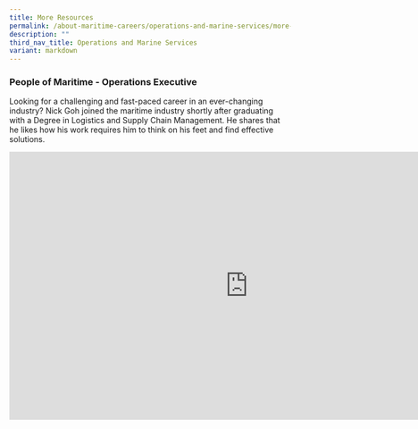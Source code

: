 ```yaml
---
title: More Resources
permalink: /about-maritime-careers/operations-and-marine-services/more-resources/
description: ""
third_nav_title: Operations and Marine Services
variant: markdown
---
```

### People of Maritime - Operations Executive
Looking for a challenging and fast-paced career in an ever-changing industry? Nick Goh joined the maritime industry shortly after graduating with a Degree in Logistics and Supply Chain Management. He shares that he likes how his work requires him to think on his feet and find effective solutions.
<iframe allowfullscreen="" allow="accelerometer; autoplay; clipboard-write; encrypted-media; gyroscope; picture-in-picture; web-share" frameborder="0" title="YouTube video player" src="https://www.youtube.com/embed/RMNuNOpPyx4?si=-VFl1yTtihKmcV_8" height="480" width="854"></iframe>